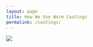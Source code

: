 ```yaml
---
layout: page
title: How We Use Worm Castings
permalink: /castings/
---
```


![](https://user-images.githubusercontent.com/7390156/233524192-36867ed0-2610-4ae1-b6f8-b4e7dafe696c.png)